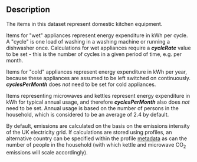 ## Description

The items in this dataset represent domestic kitchen equipment.

Items for "wet" appliances represent energy expenditure in kWh per
cycle. A "cycle" is one load of washing in a washing machine or running
a dishwasher once. Calculations for wet appliances require a
***cycleRate*** value to be set - this is the number of cycles in a
given period of time, e.g. per month.

Items for "cold" appliances represent energy expenditure in kWh per
year, because these appliances are assumed to be left switched on
continuously. ***cyclesPerMonth*** does *not* need to be set for cold
appliances.

Items representing microwaves and kettles represent energy expenditure
in kWh for typical annual usage, and therefore ***cyclesPerMonth*** also
does *not* need to be set. Annual usage is based on the number of
persons in the household, which is considered to be an average of 2.4 by
default.

By default, emissions are calculated on the basis on the emissions
intensity of the UK electricity grid. If calculations are stored using
profiles, an alternative country can be specified within the profile
[metadata](metadata) as can the number of people in the household (with
which kettle and microwave CO<sub>2</sub> emissions will scale accordingly).
